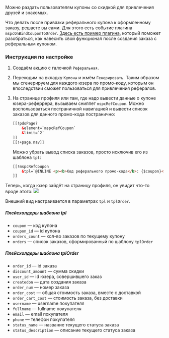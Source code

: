 Можно раздать пользователям купоны со скидкой для привлечения друзей и знакомых.

Что делать после привязки реферального купона к оформленному заказу, решаете вы сами. Для этого есть событие плагина `mspcOnBindCouponToOrder`. [Здесь есть пример плагина][1], который поможет разобраться, как навесить свой функционал после создания заказа с реферальным купоном.

### Инструкция по настройке
1) Создаём акцию с галочкой `Реферальная`.

2) Переходим на вкладку `Купоны` и жмём `Генерировать`. Таким образом мы сгенерируем для каждого юзера по промо-коду, которым он впоследствии сможет пользоваться для привлечения рефералов.

3) На странице профиля или там, где надо вывести данные о купоне юзера-реферрера, вызываем сниппет `mspcRefCoupon`. Можно воспользоваться постраничной навигацией и вывести список заказов для данного промо-кода постранично:
    ```html
    [[!pdoPage?
        &element=`mspcRefCoupon`
        &limit=`2`
    ]]
    [[!+page.nav]]
    ```
    
    Можно убрать вывод списка заказов, просто исключив его из шаблона `tpl`:
    ```html
    [[!mspcRefCoupon
        &tpl=`@INLINE <p><b>Код реферального промо-кода</b>: {$coupon}</p><p><b>Количество применений</b>: {$orders_count}</p>`
    ]]
    ```

Теперь, когда юзер зайдёт на страницу профиля, он увидит что-то вроде этого:
[![](https://modx.pro/assets/images/tickets/8679/29bb0e01740286c0e37904d37ff37c0f080a3144.png)](https://modx.pro/assets/images/tickets/8679/29bb0e01740286c0e37904d37ff37c0f080a3144.png)

Внешний вид настраивается в параметрах `tpl` и `tplOrder`.

##### Плейсхолдеры шаблона tpl
* `coupon` — код купона
* `coupon_id` — id купона
* `orders_count` — кол-во заказов по текущему купону
* `orders` — список заказов, сформированный по шаблону `tplOrder`

##### Плейсхолдеры шаблона tplOrder
* `order_id` — id заказа
* `discount_amount` — сумма скидки
* `user_id` — id юзера, совершившего заказ
* `createdon` — дата создания заказа
* `order_num` — номер заказа
* `order_cost` — общая стоимость заказа, вместе с доставкой
* `order_cart_cost` — стоимость заказа, без доставки
* `username` — username покупателя
* `fullname` — fullname покупателя
* `email` — email покупателя
* `phone` — телефон покупателя
* `status_name` — название текущего статуса заказа
* `status_description` — описание текущего статуса заказа

[1]: /ru/01_Компоненты/02_miniShop2/05_Другие_дополнения/03_msPromoCode/10_События_плагинов/180_mspcOnBindCouponToOrder.md